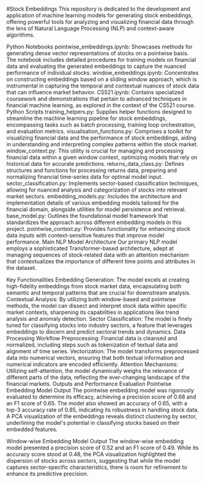 #Stock Embeddings
This repository is dedicated to the development and application of machine learning models for generating stock embeddings, offering powerful tools for analyzing and visualizing financial data through the lens of Natural Language Processing (NLP) and context-aware algorithms.

Python Notebooks
pointwise_embeddings.ipynb: Showcases methods for generating dense vector representations of stocks on a pointwise basis. The notebook includes detailed procedures for training models on financial data and evaluating the generated embeddings to capture the nuanced performance of individual stocks.
window_embeddings.ipynb: Concentrates on constructing embeddings based on a sliding window approach, which is instrumental in capturing the temporal and contextual nuances of stock data that can influence market behavior.
CS521.ipynb: Contains specialized coursework and demonstrations that pertain to advanced techniques in financial machine learning, as explored in the context of the CS521 course.
Python Scripts
training_helpers.py: Supplies helper functions designed to streamline the machine learning pipeline for stock embeddings, encompassing tasks such as batch processing, training loop orchestration, and evaluation metrics.
visualisation_functions.py: Comprises a toolkit for visualizing financial data and the performance of stock embeddings, aiding in understanding and interpreting complex patterns within the stock market.
window_context.py: This utility is crucial for managing and processing financial data within a given window context, optimizing models that rely on historical data for accurate predictions.
returns_data_class.py: Defines structures and functions for processing returns data, preparing and normalizing financial time-series data for optimal model input.
sector_classification.py: Implements sector-based classification techniques, allowing for nuanced analysis and categorization of stocks into relevant market sectors.
embedding_models.py: Includes the architecture and implementation details of various embedding models tailored for the financial domain, alongside utilities for model persistence and retrieval.
base_model.py: Outlines the foundational model framework that standardizes the approach across different embedding models in this project.
pointwise_context.py: Provides functionality for enhancing stock data inputs with context-sensitive features that improve model performance.
Main NLP Model Architecture
Our primary NLP model employs a sophisticated Transformer-based architecture, adept at managing sequences of stock-related data with an attention mechanism that contextualizes the importance of different time points and attributes in the dataset.

Key Functionalities
Embedding Generation: The model excels at creating high-fidelity embeddings from stock market data, encapsulating both semantic and temporal patterns that are crucial for downstream analysis.
Contextual Analysis: By utilizing both window-based and pointwise methods, the model can dissect and interpret stock data within specific market contexts, sharpening its capabilities in applications like trend analysis and anomaly detection.
Sector Classification: The model is finely tuned for classifying stocks into industry sectors, a feature that leverages embeddings to discern and predict sectoral trends and dynamics.
Data Processing Workflow
Preprocessing: Financial data is cleansed and normalized, including steps such as tokenization of textual data and alignment of time series.
Vectorization: The model transforms preprocessed data into numerical vectors, ensuring that both textual information and numerical indicators are encoded efficiently.
Attention Mechanisms: Utilizing self-attention, the model dynamically weighs the relevance of different parts of the data, reflecting the ever-changing landscape of the financial markets.
Outputs and Performance Evaluation
Pointwise Embedding Model Output
The pointwise embedding model was rigorously evaluated to determine its efficacy, achieving a precision score of 0.68 and an F1 score of 0.65. The model also showed an accuracy of 0.65, with a top-3 accuracy rate of 0.85, indicating its robustness in handling stock data. A PCA visualization of the embeddings reveals distinct clustering by sector, underlining the model's potential in classifying stocks based on their embedded features.

Window-wise Embedding Model Output
The window-wise embedding model presented a precision score of 0.52 and an F1 score of 0.49. While its accuracy score stood at 0.48, the PCA visualization highlighted the dispersion of stocks across sectors, suggesting that while the model captures sector-specific characteristics, there is room for refinement to enhance its predictive precision.
